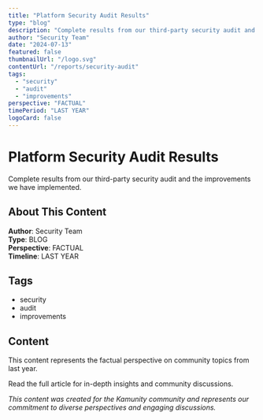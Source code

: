 ```yaml
---
title: "Platform Security Audit Results"
type: "blog"
description: "Complete results from our third-party security audit and the improvements we have implemented."
author: "Security Team"
date: "2024-07-13"
featured: false
thumbnailUrl: "/logo.svg"
contentUrl: "/reports/security-audit"
tags:
  - "security"
  - "audit"
  - "improvements"
perspective: "FACTUAL"
timePeriod: "LAST YEAR"
logoCard: false
---
```

# Platform Security Audit Results

Complete results from our third-party security audit and the improvements we have implemented.

## About This Content

**Author**: Security Team  
**Type**: BLOG  
**Perspective**: FACTUAL  
**Timeline**: LAST YEAR  



## Tags

- security
- audit
- improvements

## Content

This content represents the factual perspective on community topics from last year. 



Read the full article for in-depth insights and community discussions.


*This content was created for the Kamunity community and represents our commitment to diverse perspectives and engaging discussions.*
